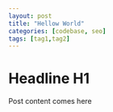 ```yaml
---
layout: post
title: "Hellow World"
categories: [codebase, seo]
tags: [tag1,tag2]
---
```


# Headline H1

Post content comes here